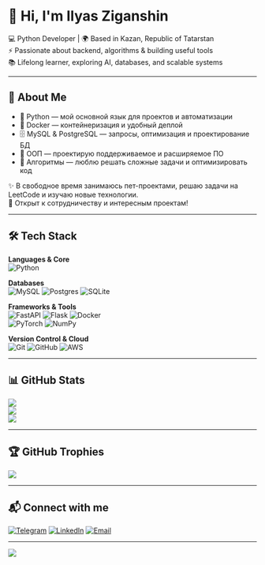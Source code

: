 # 👋 Hi, I'm Ilyas Ziganshin  

💻 Python Developer | 🌍 Based in Kazan, Republic of Tatarstan  
⚡ Passionate about backend, algorithms & building useful tools  
📚 Lifelong learner, exploring AI, databases, and scalable systems  

---

## 🚀 About Me  
- 🐍 Python — мой основной язык для проектов и автоматизации  
- 🐳 Docker — контейнеризация и удобный деплой  
- 🗄️ MySQL & PostgreSQL — запросы, оптимизация и проектирование БД  
- 📐 ООП — проектирую поддерживаемое и расширяемое ПО  
- 🧩 Алгоритмы — люблю решать сложные задачи и оптимизировать код  

✨ В свободное время занимаюсь пет-проектами, решаю задачи на LeetCode и изучаю новые технологии.  
🤝 Открыт к сотрудничеству и интересным проектам!  

---

## 🛠 Tech Stack  

**Languages & Core**  
![Python](https://img.shields.io/badge/python-3670A0?style=for-the-badge&logo=python&logoColor=ffdd54) 

**Databases**  
![MySQL](https://img.shields.io/badge/mysql-4479A1.svg?style=for-the-badge&logo=mysql&logoColor=white) 
![Postgres](https://img.shields.io/badge/postgres-%23316192.svg?style=for-the-badge&logo=postgresql&logoColor=white) 
![SQLite](https://img.shields.io/badge/sqlite-%2307405e.svg?style=for-the-badge&logo=sqlite&logoColor=white)

**Frameworks & Tools**  
![FastAPI](https://img.shields.io/badge/FastAPI-009688?style=for-the-badge&logo=fastapi&logoColor=white) 
![Flask](https://img.shields.io/badge/flask-%23000.svg?style=for-the-badge&logo=flask&logoColor=white) 
![Docker](https://img.shields.io/badge/docker-%230db7ed.svg?style=for-the-badge&logo=docker&logoColor=white)  
![PyTorch](https://img.shields.io/badge/PyTorch-%23EE4C2C.svg?style=for-the-badge&logo=PyTorch&logoColor=white) 
![NumPy](https://img.shields.io/badge/numpy-%23013243.svg?style=for-the-badge&logo=numpy&logoColor=white) 

**Version Control & Cloud**  
![Git](https://img.shields.io/badge/git-%23F05033.svg?style=for-the-badge&logo=git&logoColor=white) 
![GitHub](https://img.shields.io/badge/github-%23121011.svg?style=for-the-badge&logo=github&logoColor=white) 
![AWS](https://img.shields.io/badge/AWS-%23FF9900.svg?style=for-the-badge&logo=amazon-aws&logoColor=white) 

---

## 📊 GitHub Stats  

![](https://github-readme-stats.vercel.app/api?username=Pinger1456&theme=dark&hide_border=true&include_all_commits=true&count_private=true)  
![](https://github-readme-streak-stats.herokuapp.com/?user=Pinger1456&theme=dark&hide_border=true)  
![](https://github-readme-stats.vercel.app/api/top-langs/?username=Pinger1456&theme=dark&hide_border=true&layout=compact)  

---

## 🏆 GitHub Trophies  

![](https://github-profile-trophy.vercel.app/?username=Pinger1456&theme=radical&no-frame=false&no-bg=true&margin-w=4)

---

## 📬 Connect with me  
[![Telegram](https://img.shields.io/badge/Telegram-2CA5E0?style=for-the-badge&logo=telegram&logoColor=white)](https://t.me/z1ganshin_i) 
[![LinkedIn](https://img.shields.io/badge/LinkedIn-%230077B5.svg?style=for-the-badge&logo=linkedin&logoColor=white)](https://www.linkedin.com/in/ilyas-ziganshin-a3975537a/) 
[![Email](https://img.shields.io/badge/Email-D14836?style=for-the-badge&logo=gmail&logoColor=white)](mailto:ilyas.ziganshn@gmail.com)  

---

[![](https://visitcount.itsvg.in/api?id=Pinger1456&icon=2&color=0)](https://visitcount.itsvg.in)  
